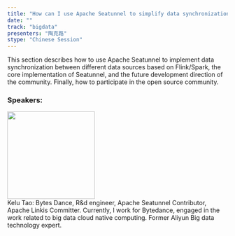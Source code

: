 ```yaml
---
title: "How can I use Apache Seatunnel to simplify data synchronization"
date: "" 
track: "bigdata"
presenters: "陶克路"
stype: "Chinese Session"
---
```

This section describes how to use Apache Seatunnel to implement data synchronization between different data sources based on Flink/Spark, the core implementation of Seatunnel, and the future development direction of the community. Finally, how to participate in the open source community.
 ### Speakers: 
 <img src="images/speaker/1180.png" width="200" /><br>Kelu Tao: Bytes Dance, R&d engineer, Apache Seatunnel Contributor, Apache Linkis Committer. Currently, I work for Bytedance, engaged in the work related to big data cloud native computing. Former Aliyun Big data technology expert.

 